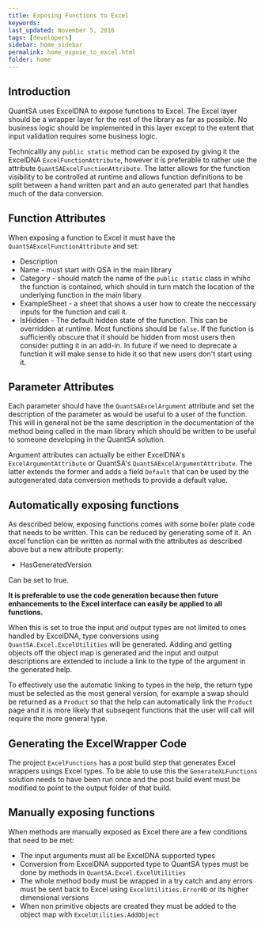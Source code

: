 ```yaml
---
title: Exposing Functions to Excel
keywords: 
last_updated: November 5, 2016
tags: [developers]
sidebar: home_sidebar
permalink: home_expose_to_excel.html
folder: home
---
```


## Introduction

QuantSA uses ExcelDNA to expose functions to Excel.  The Excel layer should be a wrapper layer for the rest of the library as far as possible.  No business logic should be implemented in this layer except to the extent that input validation requires some business logic.

Technicallly any `public static` method can be exposed by giving it the ExcelDNA `ExcelFunctionAttribute`, however it is preferable to rather use the attribute `QuantSAExcelFunctionAttribute`.   The latter allows for the function visibility to be controlled at runtime and allows function definitions to be split between a hand written part and an auto generated part that handles much of the data conversion.

## Function Attributes

When exposing a function to Excel it must have the `QuantSAExcelFunctionAttribute` and set:

 * Description
 * Name - must start with QSA in the main library
 * Category - should match the name of the `public static` class in whihc the function is contained, which should in turn match the location of the underlying function in the main libary
 * ExampleSheet - a sheet that shows a user how to create the neccessary inputs for the function and call it.
 * IsHidden - The default hidden state of the function.  This can be overridden at runtime.  Most functions should be `false`.  If the function is sufficiently obscure that it should be hidden from most users then consider putting it in an add-in.  In future if we need to deprecate a function it will make sense to hide it so that new users don't start using it.


## Parameter Attributes

Each parameter should have the `QuantSAExcelArgument` attribute and set the description of the parameter as would be useful to a user of the function.  This will in general not be the same description in the documentation of the method being called in the main library which should be written to be useful to someone developing in the QuantSA solution.

Argument attributes can actually be either ExcelDNA's `ExcelArgumentAttribute` or QuantSA's `QuantSAExcelArgumentAttribute`.  The latter extends the former and adds a field `Default` that can be used by the autogenerated data conversion methods to provide a default value.

## Automatically exposing functions

As described below, exposing functions comes with some boiler plate code that needs to be written.  This can be reduced by generating some of it.  An excel function can be written as normal with the attributes as described above but a new attribute property:

 * HasGeneratedVersion

Can be set to true.

**It is preferable to use the code generation because then future enhancements to the Excel interface can easily be applied to all functions.**

When this is set to true the input and output types are not limited to ones handled by ExcelDNA, type conversions using `QuantSA.Excel.ExcelUtilities` will be generated.  Adding and getting objects off the object map is generated and the input and output descriptions are extended to include a link to the type of the argument in the generated help.

To effectively use the automatic linking to types in the help, the return type must be selected as the most general version, for example a swap should be returned as a `Product` so that the help can automatically link the `Product` page and it is more likely that subseqent functions that the user will call will require the more general type.

## Generating the ExcelWrapper Code

The project `ExcelFunctions` has a post build step that generates Excel wrappers usings Excel types.  To be able to use this the `GenerateXLFunctions` solution needs to have been run once and the post build event must be modified to point to the output folder of that build.


## Manually exposing functions

When methods are manually exposed as Excel there are a few conditions that need to be met:

 * The input arguments must all be ExcelDNA supported types
 * Conversion from ExcelDNA supported type to QuantSA types must be done by methods in `QuantSA.Excel.ExcelUtilities`
 * The whole method body must be wrapped in a try catch and any errors must be sent back to Excel using `ExcelUtilities.Error0D` or its higher dimensional versions
 * When non primitive objects are created they must be added to the object map with `ExcelUtilities.AddObject`



